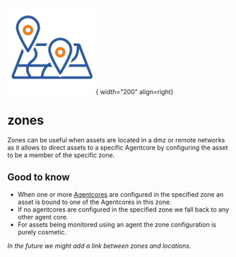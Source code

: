 ![Zones](../images/application_zones.png){ width="200" align=right}

# zones

Zones can be useful when assets are located in a dmz or remote networks as it allows to direct assets to a specific Agentcore by configuring the asset to be a member of the specific zone.

## Good to know

* When one or more [Agentcores](agentcores.md) are configured in the specified zone an asset is bound to one of the Agentcores in this zone.
* If no agentcores are configured in the specified zone we fall back to any other agent core.
* For assets being monitored using an agent the zone configuration is purely cosmetic.

*In the future we might add a link between zones and locations.*